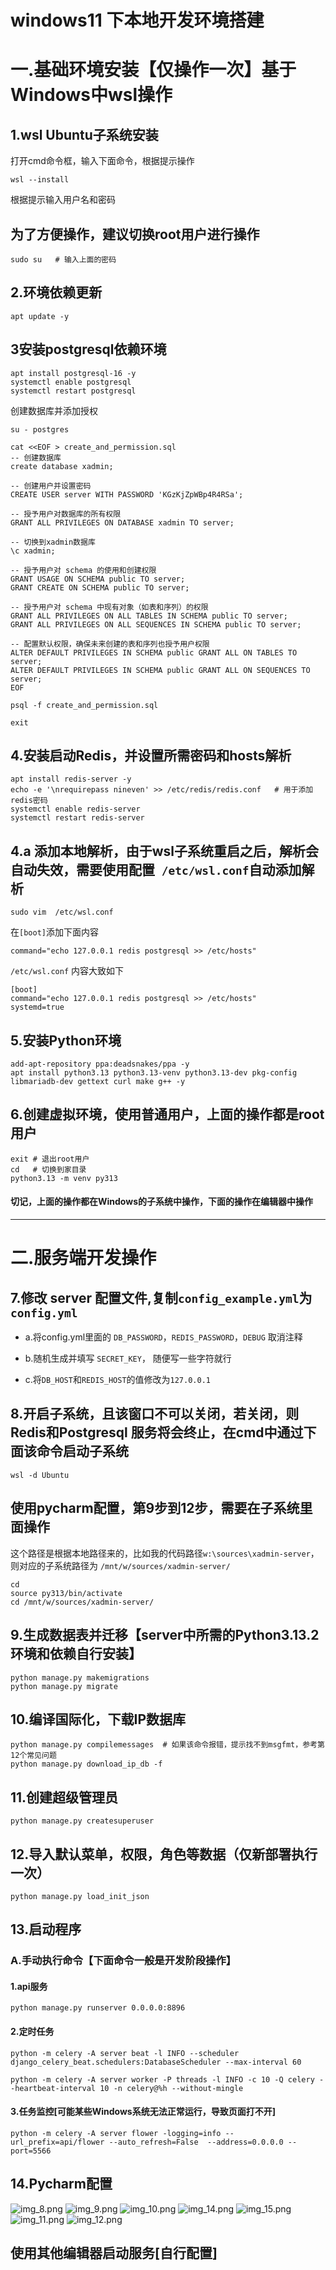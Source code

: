 # windows11 下本地开发环境搭建

# 一.基础环境安装【仅操作一次】基于Windows中wsl操作
## 1.wsl Ubuntu子系统安装
打开cmd命令框，输入下面命令，根据提示操作
```shell
wsl --install
```
根据提示输入用户名和密码

## 为了方便操作，建议切换root用户进行操作
```shell
sudo su   # 输入上面的密码
```

## 2.环境依赖更新
```shell
apt update -y
```

## 3安装postgresql依赖环境
```shell
apt install postgresql-16 -y
systemctl enable postgresql
systemctl restart postgresql
```
创建数据库并添加授权

```shell
su - postgres
```

```shell
cat <<EOF > create_and_permission.sql
-- 创建数据库
create database xadmin;

-- 创建用户并设置密码
CREATE USER server WITH PASSWORD 'KGzKjZpWBp4R4RSa';

-- 授予用户对数据库的所有权限
GRANT ALL PRIVILEGES ON DATABASE xadmin TO server;

-- 切换到xadmin数据库
\c xadmin;

-- 授予用户对 schema 的使用和创建权限
GRANT USAGE ON SCHEMA public TO server;
GRANT CREATE ON SCHEMA public TO server;

-- 授予用户对 schema 中现有对象（如表和序列）的权限
GRANT ALL PRIVILEGES ON ALL TABLES IN SCHEMA public TO server;
GRANT ALL PRIVILEGES ON ALL SEQUENCES IN SCHEMA public TO server;

-- 配置默认权限，确保未来创建的表和序列也授予用户权限
ALTER DEFAULT PRIVILEGES IN SCHEMA public GRANT ALL ON TABLES TO server;
ALTER DEFAULT PRIVILEGES IN SCHEMA public GRANT ALL ON SEQUENCES TO server;
EOF

psql -f create_and_permission.sql

exit

```

## 4.安装启动Redis，并设置所需密码和hosts解析

```shell
apt install redis-server -y
echo -e '\nrequirepass nineven' >> /etc/redis/redis.conf   # 用于添加redis密码
systemctl enable redis-server
systemctl restart redis-server
```

## 4.a 添加本地解析，由于wsl子系统重启之后，解析会自动失效，需要使用配置``` /etc/wsl.conf```自动添加解析

```shell
sudo vim  /etc/wsl.conf
```

在```[boot]```添加下面内容

```shell
command="echo 127.0.0.1 redis postgresql >> /etc/hosts"
```

```/etc/wsl.conf``` 内容大致如下

```shell
[boot]
command="echo 127.0.0.1 redis postgresql >> /etc/hosts"
systemd=true
```

## 5.安装Python环境

```shell
add-apt-repository ppa:deadsnakes/ppa -y
apt install python3.13 python3.13-venv python3.13-dev pkg-config libmariadb-dev gettext curl make g++ -y
```

## 6.创建虚拟环境，使用普通用户，上面的操作都是root用户

```shell
exit # 退出root用户
cd   # 切换到家目录
python3.13 -m venv py313
```

#### 切记，上面的操作都在Windows的子系统中操作，下面的操作在编辑器中操作

---

# 二.服务端开发操作

## 7.修改 server 配置文件,复制```config_example.yml```为```config.yml```

- a.将config.yml里面的 ```DB_PASSWORD```，```REDIS_PASSWORD```，```DEBUG``` 取消注释

- b.随机生成并填写 ```SECRET_KEY```， 随便写一些字符就行

- c.将```DB_HOST```和```REDIS_HOST```的值修改为```127.0.0.1```

## 8.开启子系统，且该窗口不可以关闭，若关闭，则Redis和Postgresql 服务将会终止，在cmd中通过下面该命令启动子系统

```shell
wsl -d Ubuntu
```

## 使用pycharm配置，第9步到12步，需要在子系统里面操作

这个路径是根据本地路径来的，比如我的代码路径```w:\sources\xadmin-server```，则对应的子系统路径为
```/mnt/w/sources/xadmin-server/```

```shell
cd
source py313/bin/activate
cd /mnt/w/sources/xadmin-server/
```

## 9.生成数据表并迁移【server中所需的Python3.13.2环境和依赖自行安装】

```shell
python manage.py makemigrations
python manage.py migrate
```

## 10.编译国际化，下载IP数据库
```shell
python manage.py compilemessages  # 如果该命令报错，提示找不到msgfmt，参考第12个常见问题
python manage.py download_ip_db -f
```

## 11.创建超级管理员

```shell
python manage.py createsuperuser
```

## 12.导入默认菜单，权限，角色等数据（仅新部署执行一次）

```shell
python manage.py load_init_json
```

## 13.启动程序

### A.手动执行命令【下面命令一般是开发阶段操作】

#### 1.api服务

```shell
python manage.py runserver 0.0.0.0:8896
```

#### 2.定时任务

```shell
python -m celery -A server beat -l INFO --scheduler django_celery_beat.schedulers:DatabaseScheduler --max-interval 60
```
```shell
python -m celery -A server worker -P threads -l INFO -c 10 -Q celery --heartbeat-interval 10 -n celery@%h --without-mingle
```

#### 3.任务监控[可能某些Windows系统无法正常运行，导致页面打不开]

```shell
python -m celery -A server flower -logging=info --url_prefix=api/flower --auto_refresh=False  --address=0.0.0.0 --port=5566
```

## 14.Pycharm配置

![img_8.png](img_8.png)
![img_9.png](img_9.png)
![img_10.png](img_10.png)
![img_14.png](img_14.png)
![img_15.png](img_15.png)
![img_11.png](img_11.png)
![img_12.png](img_12.png)

## 使用其他编辑器启动服务[自行配置]